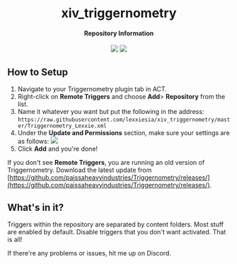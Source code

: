 <h1 align="center">
  <br>xiv_triggernometry<br>
</h1>
<h4 align="center">Repository Information</h4>

<p align="center">
  <a href="https://na.finalfantasyxiv.com/shadowbringers/patch_5_4/"><img src="https://img.shields.io/badge/ffxiv-patch%205.4-yellow"></a>
  <a href="https://github.com/paissaheavyindustries/Triggernometry/releases/tag/v1.1.4.1"><img src="https://img.shields.io/badge/triggernometry-v1.1.4.1-blue"></a>
</p>

## How to Setup

 1. Navigate to your Triggernometry plugin tab in ACT.
 2. Right-click on **Remote Triggers** and choose **Add**> **Repository** from the list.
 3. Name it whatever you want but put the following in the address:
 ```https://raw.githubusercontent.com/lexxiesia/xiv_triggernometry/master/Triggernometry_Lexxie.xml```
 4. Under the **Update and Permissions** section, make sure your settings are as follows:
![](https://raw.githubusercontent.com/lexxiesia/xiv_triggernometry/master/resources/screenshots/repo_setting.jpg)
 5. Click **Add** and you're done!
 
 If you don't see **Remote Triggers**, you are running an old version of Triggernometry. Download the latest update from [https://github.com/paissaheavyindustries/Triggernometry/releases/](https://github.com/paissaheavyindustries/Triggernometry/releases/).

<!-- ### Known Issues
 - Main repository folder `Github` occasionally gets disabled after a new upload.
 - Some disabled folders/triggers becomes enabled after uploading to the repository.
-->
## What's in it?
Triggers within the repository are separated by content folders. Most stuff are enabled by default. Disable triggers that you don't want activated. That is all!

If there're any problems or issues, hit me up on Discord.